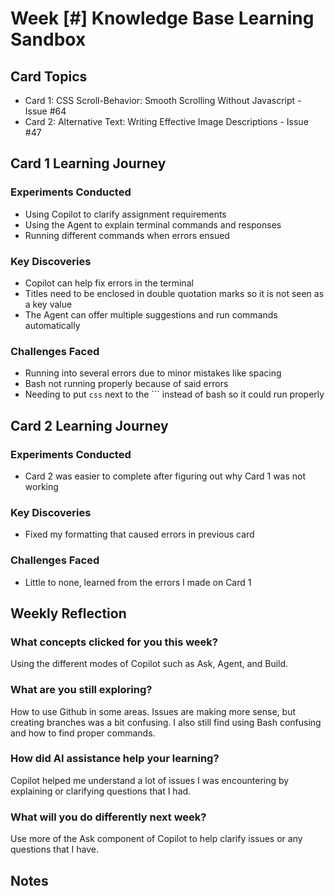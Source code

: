 # Week [#] Knowledge Base Learning Sandbox

## Card Topics

- Card 1: CSS Scroll-Behavior: Smooth Scrolling Without Javascript - Issue #64
- Card 2: Alternative Text: Writing Effective Image Descriptions - Issue #47

## Card 1 Learning Journey

### Experiments Conducted

- Using Copilot to clarify assignment requirements
- Using the Agent to explain terminal commands and responses
- Running different commands when errors ensued

### Key Discoveries

- Copilot can help fix errors in the terminal
- Titles need to be enclosed in double quotation marks so it is not seen as a key value
- The Agent can offer multiple suggestions and run commands automatically

### Challenges Faced

- Running into several errors due to minor mistakes like spacing 
- Bash not running properly because of said errors
- Needing to put `css` next to the ``` instead of bash so it could run properly

## Card 2 Learning Journey

### Experiments Conducted

- Card 2 was easier to complete after figuring out why Card 1 was not working

### Key Discoveries

- Fixed my formatting that caused errors in previous card

### Challenges Faced

- Little to none, learned from the errors I made on Card 1

## Weekly Reflection

### What concepts clicked for you this week?

Using the different modes of Copilot such as Ask, Agent, and Build. 

### What are you still exploring?

How to use Github in some areas. Issues are making more sense, but creating branches was a bit confusing. I also still find using Bash confusing and how to find proper commands. 

### How did AI assistance help your learning?

Copilot helped me understand a lot of issues I was encountering by explaining or clarifying questions that I had. 

### What will you do differently next week?

Use more of the Ask component of Copilot to help clarify issues or any questions that I have. 

## Notes

